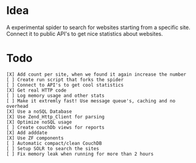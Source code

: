 Idea
====
A experimental spider to search for websites starting from a specific site.
Connect it to public API's to get nice statistics about websites.

Todo
====
	[X] Add count per site, when we found it again increase the number
	[ ] Create run script that forks the spider
	[ ] Connect to API's to get cool statistics
	[X] Get real HTTP code
	[ ] Log memory usage and other stats
	[ ] Make it extremly fast! Use message queue's, caching and no overhead
	[X] Use a noSQL Database
	[X] Use Zend_Http_Client for parsing
	[X] Optimize noSQL usage
	[ ] Create couchDb views for reports
	[X] Add adddate
	[X] Use ZF components
	[ ] Automatic compact/clean CouchDB
	[ ] Setup SOLR to search the sites
	[ ] Fix memory leak when running for more than 2 hours
